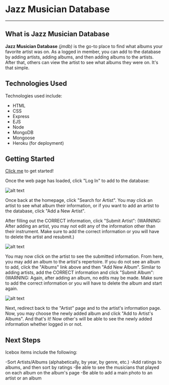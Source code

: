 # Jazz Musician Database
---
## What is Jazz Musician Database
**Jazz Musician Database** *(jmdb)* is the go-to place to find what albums your favorite artist was on. As a logged in member, you can add to the database by adding artists, adding albums, 
and then adding albums to the artists. After that, others can view the artist to see what albums they were on. It's that simple.

## Technologies Used
Technologies used include:
- HTML
- CSS
- Express
- EJS
- Node
- MongoDB
- Mongoose
- Heroku (for deployment)


## Getting Started
[Click me](https://jazz-musician-database.herokuapp.com/) to get started!


Once the web page has loaded, click "Log In" to add to the database:


![alt text]( https://i.imgur.com/Qb1nY77.png "Log In")


Once back at the homepage, click "Search for Artist". You may click an artist to see what album their information, or if you want to add an artist to the database, click "Add a New Artist".

After filling out the CORRECT information, click "Submit Artist":
(WARNING: After adding an artist, you may not edit any of the information other than their instrument. Make sure to add the correct information or you will have to delete the artist and resubmit.)

![alt text]( https://i.imgur.com/n2vrFfi.png "Submit Artist")

You may now click on the artist to see the submitted information. From here, you may add an album to the artist's repertoire. If you do not see an album to add, click the "Albums" link above and then "Add New Album".
Similar to adding artists, add the CORRECT information and click "Submit Album":
(WARNING: Again, after adding an album, no edits may be made. Make sure to add the correct information or you will have to delete the album and start again.

![alt text](https://i.imgur.com/7u5dinJ.png "Submit Album")

Next, redirect back to the "Artist" page and to the artist's information page. Now, you may choose the newly added album and click "Add to Artist's Albums".
And that's it! Now other's will be able to see the newly added information whether logged in or not.


## Next Steps
Icebox items include the following:

-Sort Artists/Albums (alphabetically, by year, by genre, etc.)
-Add ratings to albums, and then sort by ratings
-Be able to see the musicians that played on each album on the album's page
-Be able to add a main photo to an artist or an album
